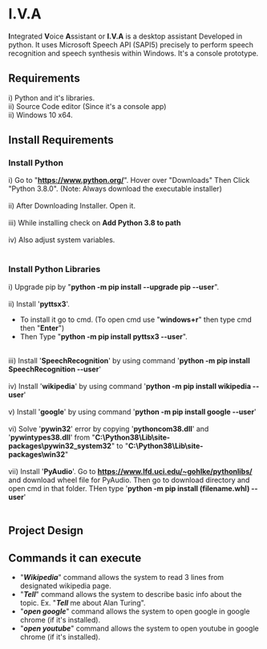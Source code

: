 # I.V.A

**I**ntegrated **V**oice **A**ssistant or **I.V.A** is a desktop assistant Developed in python. It uses Microsoft Speech API (SAPI5) precisely to perform speech recognition and speech synthesis within Windows. It's a console prototype.  

## Requirements

i) Python and it's libraries. <br/>
ii) Source Code editor (Since it's a console app) <br/>
ii) Windows 10 x64. <br/>

## Install Requirements
### Install Python
i) Go to "**https://www.python.org/**". Hover over "Downloads" Then Click "Python 3.8.0". (Note: Always download the executable installer) <br/> <br/>
ii) After Downloading Installer. Open it. <br/> <br/>
iii) While installing check on **Add Python 3.8 to path** <br/> <br/>
iv) Also adjust system variables. <br/><br/>

### Install Python Libraries
i) Upgrade pip by "**python -m pip install --upgrade pip --user**". <br/><br/>
ii)  Install '**pyttsx3**'.<br/>
  - To install it go to cmd. (To open cmd use "**windows+r**" then type cmd then "**Enter**") <br/>
  - Then Type "**python -m pip install pyttsx3 --user**". <br/> <br/>

iii) Install '**SpeechRecognition**' by using command '**python -m pip install SpeechRecognition --user**' <br/><br/>
iv) Install '**wikipedia**' by using command '**python -m pip install wikipedia --user**' <br/><br/>
v) Install '**google**' by using command '**python -m pip install google --user**'<br/><br/>
vi) Solve '**pywin32**' error by copying '**pythoncom38.dll**' and '**pywintypes38.dll**' from "**C:\Python38\Lib\site-packages\pywin32_system32**" to "**C:\Python38\Lib\site-packages\win32**" <br/><br/>
vii) Install '**PyAudio**'. Go to **https://www.lfd.uci.edu/~gohlke/pythonlibs/** and download wheel file for PyAudio. Then go to download directory and open cmd in that folder. THen type '**python -m pip install (filename.whl) --user**' <br/>  <br/>

## Project Design

## Commands it can execute 
- "***Wikipedia***" command allows the system to read 3 lines from designated wikipedia page. <br/>
- "***Tell***" command allows the system to describe basic info about the topic. Ex. "***Tell*** me about Alan Turing". <br/>
- "***open google***" command allows the system to open google in google chrome (if it's installed). <br/>
- "***open youtube***" command allows the system to open youtube in google chrome (if it's installed). <br/>




